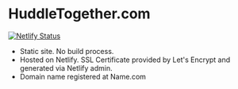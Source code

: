 # HuddleTogether.com

[![Netlify Status](https://api.netlify.com/api/v1/badges/bf24bf74-880a-42f2-ab32-ef40a13eca91/deploy-status)](https://app.netlify.com/sites/amazing-golick-2d22cf/deploys)

- Static site. No build process.
- Hosted on Netlify. SSL Certificate provided by Let's Encrypt and generated via Netlify admin.
- Domain name registered at Name.com

